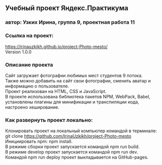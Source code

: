 ## Учебный проект Яндекс.Практикума
### автор: Узких Ирина, группа 9, проектная работа 11
### Ссылка на проект:  
https://irinauzkikh.github.io/project-Photo-mesto/    
Version 1.0.0
### Описание проекта
Сайт загружает фотографии любимых мест студентов 9 потока.     
Также можно добавить на сайт свои фотографии, сменить аватар и информацию о пользователе.        
Проект реализован на HTML, CSS и JavaScript.    
В проекте использована библиотека пакетов NPM, WebPack, Babel, установлены плагины для минификации и транспиляции кода, настроено хеширование.      
### Как развернуть проект локально:
Клонировать проект на локальный компьютер командой в терминале:   
git clone https://github.com/IrinaUzkikh/project-Photo-mesto    
Инициировать npm: npm install.    
В режиме сборки проект запускается командой npm run build.       
В режиме develop проект запускается командой npm run dev.    
Командой npm run deploy проект выкладывается на GitHub-pages.       
